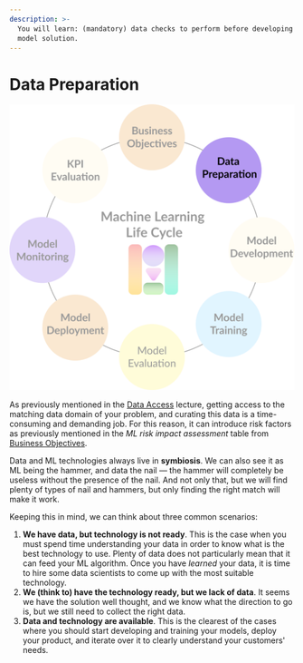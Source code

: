 ```yaml
---
description: >-
  You will learn: (mandatory) data checks to perform before developing your
  model solution.
---
```


# Data Preparation

![](../.gitbook/assets/data-preparation.png)

As previously mentioned in the [Data Access](../data-management/untitled.md) lecture, getting access to the matching data domain of your problem, and curating this data is a time-consuming and demanding job. For this reason, it can introduce risk factors as previously mentioned in the _ML risk impact assessment_ table from [Business Objectives](business-objectives.md).

Data and ML technologies always live in **symbiosis**. We can also see it as ML being the hammer, and data the nail — the hammer will completely be useless without the presence of the nail. And not only that, but we will find plenty of types of nail and hammers, but only finding the right match will make it work.

Keeping this in mind, we can think about three common scenarios:

1. **We have data, but technology is not ready**. This is the case when you must spend time understanding your data in order to know what is the best technology to use. Plenty of data does not particularly mean that it can feed your ML algorithm. Once you have _learned_ your data, it is time to hire some data scientists to come up with the most suitable technology. 
2. **We \(think to\) have the technology ready, but we lack of data**. It seems we have the solution well thought, and we know what the direction to go is, but we still need to collect the right data. 
3. **Data and technology are available**. This is the clearest of the cases where you should start developing and training your models, deploy your product, and iterate over it to clearly understand your customers' needs. 

